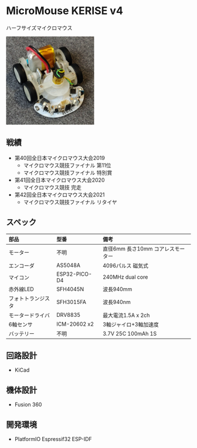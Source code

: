 # MicroMouse KERISE v4

ハーフサイズマイクロマウス

<img src="images/kerise-v4-3.jpg" alt="KERISE v4" width="240px"/>

## 戦績

- 第40回全日本マイクロマウス大会2019
  - マイクロマウス競技ファイナル 第11位
  - マイクロマウス競技ファイナル 特別賞
- 第41回全日本マイクロマウス大会2020
  - マイクロマウス競技 完走
- 第42回全日本マイクロマウス大会2021
  - マイクロマウス競技ファイナル リタイヤ

## スペック

| 部品               | 型番          | 備考                              |
| :----------------- | :------------ | :-------------------------------- |
| モーター           | 不明          | 直径6mm 長さ10mm コアレスモーター |
| エンコーダ         | AS5048A       | 4096パルス 磁気式                 |
| マイコン           | ESP32-PICO-D4 | 240MHz dual core                  |
| 赤外線LED          | SFH4045N      | 波長940mm                         |
| フォトトランジスタ | SFH3015FA     | 波長940nm                         |
| モータードライバ   | DRV8835       | 最大電流1.5A x 2ch                |
| 6軸センサ          | ICM-20602 x2  | 3軸ジャイロ+3軸加速度             |
| バッテリー         | 不明          | 3.7V 25C 100mAh 1S                |

## 回路設計

- KiCad

## 機体設計

- Fusion 360

## 開発環境

- PlatformIO Espressif32 ESP-IDF
